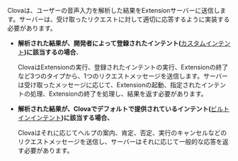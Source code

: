Clovaは、ユーザーの音声入力を解析した結果をExtensionサーバーに送信します。サーバーは、受け取ったリクエストに対して適切に応答するように実装する必要があります。

* **解析された結果が、開発者によって登録されたインテント(**[カスタムインテント](/Design/Design_Guideline_For_Extension.md#CustomIntent)**)に該当するの場合**、

	ClovaはExtensionの実行、登録されたインテントの実行、Extensionの終了など3つのタイプから、1つのリクエストメッセージを送信します。サーバーは受け取ったメッセージに応じて、Extensionの起動、指定されたインテントの処理、Extensionの終了を処理し、結果を返す必要があります。

* **解析された結果が、Clovaでデフォルトで提供されているインテント(**[ビルトインインテント](/Design/Design_Guideline_For_Extension.md#BuiltinIntent)**)に該当する場合、**

	Clovaはそれに応じてヘルプの案内、肯定、否定、実行のキャンセルなどのリクエストメッセージを送信し、サーバーはそれに応じて一般的な応答を返す必要があります。
